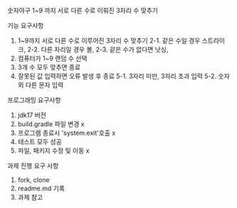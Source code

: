 숫자야구
1~9 까지 서로 다른 수로 이뤄진 3자리 수 맞추기

기능 요구사항
1. 1~9까지 서로 다른 수로 이루어진 3자리 수 맞추기
2-1. 같은 수일 경우 스트라이크,
2-2. 다른 자리일 경우 볼,
2-3. 같은 수가 없다면 낫싱,
3. 컴퓨터가 1~9 랜덤 수 선택
4. 3개 수 모두 맞추면 종료
5. 잘못된 값 입력하면 오류 발생 후 종료
 5-1. 3자리 미만, 3자리 초과 입력
 5-2. 숫자 외 다른 문자 입력

프로그래밍 요구사항
1. jdk17 버전
2. build.gradle 파일 변경 x
3. 프로그램 종료시 'system.exit'호출 x
4. 테스트 모두 성공
5. 파일, 패키지 수정 및 이동 x

과제 진행 요구 사항
1. fork, clone
2. readme.md 기록
3. 과제 참고

